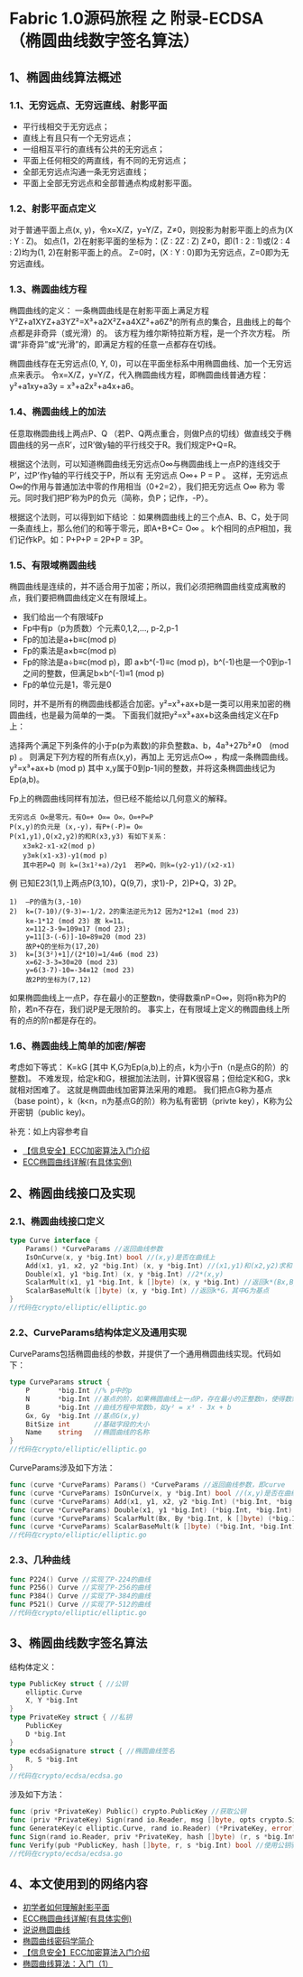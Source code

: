 # Fabric 1.0源码旅程 之 附录-ECDSA（椭圆曲线数字签名算法）

## 1、椭圆曲线算法概述

### 1.1、无穷远点、无穷远直线、射影平面

* 平行线相交于无穷远点；
* 直线上有且只有一个无穷远点；
* 一组相互平行的直线有公共的无穷远点；
* 平面上任何相交的两直线，有不同的无穷远点；
* 全部无穷远点沟通一条无穷远直线；
* 平面上全部无穷远点和全部普通点构成射影平面。

### 1.2、射影平面点定义

对于普通平面上点(x, y)，令x=X/Z，y=Y/Z，Z≠0，则投影为射影平面上的点为(X : Y : Z)。
如点(1，2)在射影平面的坐标为：(Z : 2Z : Z) Z≠0，即(1 : 2 : 1)或(2 : 4 : 2)均为(1, 2)在射影平面上的点。
Z=0时，(X : Y : 0)即为无穷远点，Z=0即为无穷远直线。

### 1.3、椭圆曲线方程

椭圆曲线的定义：
一条椭圆曲线是在射影平面上满足方程Y²Z+a1XYZ+a3YZ²=X³+a2X²Z+a4XZ²+a6Z³的所有点的集合，且曲线上的每个点都是非奇异（或光滑）的。
该方程为维尔斯特拉斯方程，是一个齐次方程。
所谓“非奇异”或“光滑”的，即满足方程的任意一点都存在切线。

椭圆曲线存在无穷远点(0, Y, 0)，可以在平面坐标系中用椭圆曲线、加一个无穷远点来表示。
令x=X/Z，y=Y/Z，代入椭圆曲线方程，即椭圆曲线普通方程：y²+a1xy+a3y = x³+a2x²+a4x+a6。

### 1.4、椭圆曲线上的加法

任意取椭圆曲线上两点P、Q （若P、Q两点重合，则做P点的切线）做直线交于椭圆曲线的另一点R’，过R’做y轴的平行线交于R。我们规定P+Q=R。

根据这个法则，可以知道椭圆曲线无穷远点O∞与椭圆曲线上一点P的连线交于P’，过P’作y轴的平行线交于P，所以有 无穷远点 O∞+ P = P 。
这样，无穷远点 O∞的作用与普通加法中零的作用相当（0+2=2），我们把无穷远点 O∞ 称为 零元。同时我们把P’称为P的负元（简称，负P；记作，-P）。

根据这个法则，可以得到如下结论 ：如果椭圆曲线上的三个点A、B、C，处于同一条直线上，那么他们的和等于零元，即A+B+C= O∞ 。
k个相同的点P相加，我们记作kP。如：P+P+P = 2P+P = 3P。

### 1.5、有限域椭圆曲线

椭圆曲线是连续的，并不适合用于加密；所以，我们必须把椭圆曲线变成离散的点，我们要把椭圆曲线定义在有限域上。
* 我们给出一个有限域Fp
* Fp中有p（p为质数）个元素0,1,2,…, p-2,p-1
* Fp的加法是a+b≡c(mod p)
* Fp的乘法是a×b≡c(mod p)
* Fp的除法是a÷b≡c(mod p)，即 a×b^(-1)≡c (mod p)，b^(-1)也是一个0到p-1之间的整数，但满足b×b^(-1)≡1 (mod p)
* Fp的单位元是1，零元是0

同时，并不是所有的椭圆曲线都适合加密。y²=x³+ax+b是一类可以用来加密的椭圆曲线，也是最为简单的一类。
下面我们就把y²=x³+ax+b这条曲线定义在Fp上：

选择两个满足下列条件的小于p(p为素数)的非负整数a、b，4a³+27b²≠0　(mod p) 。
则满足下列方程的所有点(x,y)，再加上 无穷远点O∞ ，构成一条椭圆曲线。 
y²=x³+ax+b  (mod p) 其中 x,y属于0到p-1间的整数，并将这条椭圆曲线记为Ep(a,b)。

Fp上的椭圆曲线同样有加法，但已经不能给以几何意义的解释。

```
无穷远点 O∞是零元，有O∞+ O∞= O∞，O∞+P=P 
P(x,y)的负元是 (x,-y)，有P+(-P)= O∞ 
P(x1,y1),Q(x2,y2)的和R(x3,y3) 有如下关系： 
　　x3≡k2-x1-x2(mod p) 
　　y3≡k(x1-x3)-y1(mod p) 
　　其中若P=Q 则 k=(3x1²+a)/2y1  若P≠Q，则k=(y2-y1)/(x2-x1)
```

例 已知E23(1,1)上两点P(3,10)，Q(9,7)，求1)-P，2)P+Q，3) 2P。

```
1)  –P的值为(3,-10) 
2)  k=(7-10)/(9-3)=-1/2，2的乘法逆元为12 因为2*12≡1 (mod 23) 
	k≡-1*12 (mod 23) 故 k=11。 
	x=112-3-9=109≡17 (mod 23); 
	y=11[3-(-6)]-10=89≡20 (mod 23) 
	故P+Q的坐标为(17,20) 
3)  k=[3(3²)+1]/(2*10)=1/4≡6 (mod 23) 
	x=62-3-3=30≡20 (mod 23) 
	y=6(3-7)-10=-34≡12 (mod 23) 
	故2P的坐标为(7,12) 
```

如果椭圆曲线上一点P，存在最小的正整数n，使得数乘nP=O∞，则将n称为P的阶，若n不存在，我们说P是无限阶的。 
事实上，在有限域上定义的椭圆曲线上所有的点的阶n都是存在的。

### 1.6、椭圆曲线上简单的加密/解密

考虑如下等式：
K=kG  [其中 K,G为Ep(a,b)上的点，k为小于n（n是点G的阶）的整数]。
不难发现，给定k和G，根据加法法则，计算K很容易；但给定K和G，求k就相对困难了。
这就是椭圆曲线加密算法采用的难题。
我们把点G称为基点（base point），k（k<n，n为基点G的阶）称为私有密钥（privte key），K称为公开密钥（public key)。

补充：如上内容参考自
* [【信息安全】ECC加密算法入门介绍](https://yq.aliyun.com/articles/23897)
* [ECC椭圆曲线详解(有具体实例)](https://yq.aliyun.com/articles/23897)

## 2、椭圆曲线接口及实现

### 2.1、椭圆曲线接口定义

```go
type Curve interface {
	Params() *CurveParams //返回曲线参数
	IsOnCurve(x, y *big.Int) bool //(x,y)是否在曲线上
	Add(x1, y1, x2, y2 *big.Int) (x, y *big.Int) //(x1,y1)和(x2,y2)求和
	Double(x1, y1 *big.Int) (x, y *big.Int) //2*(x,y)
	ScalarMult(x1, y1 *big.Int, k []byte) (x, y *big.Int) //返回k*(Bx,By)
	ScalarBaseMult(k []byte) (x, y *big.Int) //返回k*G，其中G为基点
}
//代码在crypto/elliptic/elliptic.go
```

### 2.2、CurveParams结构体定义及通用实现

CurveParams包括椭圆曲线的参数，并提供了一个通用椭圆曲线实现。代码如下：

```go
type CurveParams struct {
	P       *big.Int //% p中的p
	N       *big.Int //基点的阶，如果椭圆曲线上一点P，存在最小的正整数n，使得数乘nP=O∞，则将n称为P的阶
	B       *big.Int //曲线方程中常数b，如y² = x³ - 3x + b
	Gx, Gy  *big.Int //基点G(x,y)
	BitSize int      //基础字段的大小
	Name    string   //椭圆曲线的名称
}
//代码在crypto/elliptic/elliptic.go
```

CurveParams涉及如下方法：

```go
func (curve *CurveParams) Params() *CurveParams //返回曲线参数，即curve
func (curve *CurveParams) IsOnCurve(x, y *big.Int) bool //(x,y)是否在曲线上
func (curve *CurveParams) Add(x1, y1, x2, y2 *big.Int) (*big.Int, *big.Int) //(x1,y1)和(x2,y2)求和
func (curve *CurveParams) Double(x1, y1 *big.Int) (*big.Int, *big.Int) //2*(x,y)
func (curve *CurveParams) ScalarMult(Bx, By *big.Int, k []byte) (*big.Int, *big.Int) //返回k*(Bx,By)
func (curve *CurveParams) ScalarBaseMult(k []byte) (*big.Int, *big.Int) //返回k*G，其中G为基点
//代码在crypto/elliptic/elliptic.go
```

### 2.3、几种曲线

```go
func P224() Curve //实现了P-224的曲线
func P256() Curve //实现了P-256的曲线
func P384() Curve //实现了P-384的曲线
func P521() Curve //实现了P-512的曲线
//代码在crypto/elliptic/elliptic.go
```

## 3、椭圆曲线数字签名算法

结构体定义：
```go
type PublicKey struct { //公钥
	elliptic.Curve
	X, Y *big.Int
}
type PrivateKey struct { //私钥
	PublicKey
	D *big.Int
}
type ecdsaSignature struct { //椭圆曲线签名
	R, S *big.Int
}
//代码在crypto/ecdsa/ecdsa.go
```

涉及如下方法：

```go
func (priv *PrivateKey) Public() crypto.PublicKey //获取公钥
func (priv *PrivateKey) Sign(rand io.Reader, msg []byte, opts crypto.SignerOpts) ([]byte, error) //使用私钥对任意长度的hash值进行签名
func GenerateKey(c elliptic.Curve, rand io.Reader) (*PrivateKey, error) //生成一对公钥/私钥
func Sign(rand io.Reader, priv *PrivateKey, hash []byte) (r, s *big.Int, err error) //使用私钥对任意长度的hash值进行签名
func Verify(pub *PublicKey, hash []byte, r, s *big.Int) bool //使用公钥验证hash值和两个大整数r、s构成的签名
//代码在crypto/ecdsa/ecdsa.go
```

## 4、本文使用到的网络内容

* [初学者如何理解射影平面](https://wenku.baidu.com/view/3d245b608e9951e79b892768.html)
* [ECC椭圆曲线详解(有具体实例)](http://www.cnblogs.com/Kalafinaian/p/7392505.html)
* [说说椭圆曲线](http://blog.sina.com.cn/s/blog_564e1db00102vq25.html)
* [椭圆曲线密码学简介](http://www.8btc.com/introduction)
* [【信息安全】ECC加密算法入门介绍](https://yq.aliyun.com/articles/23897)
* [椭圆曲线算法：入门（1）](http://www.jianshu.com/p/2e6031ac3d50)

